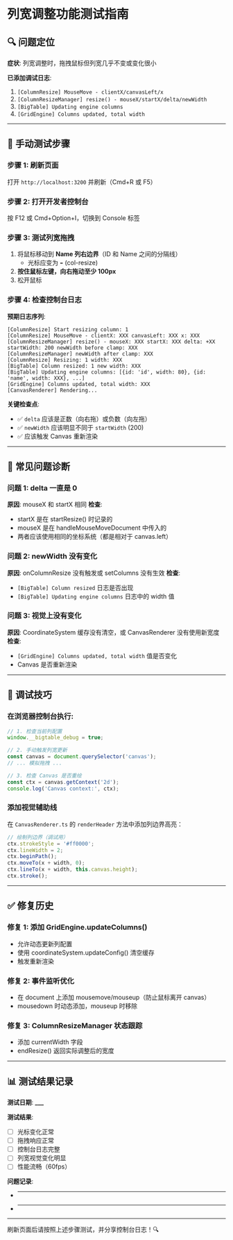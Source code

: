 # 列宽调整功能测试指南

## 🔍 问题定位

**症状**: 列宽调整时，拖拽鼠标但列宽几乎不变或变化很小

**已添加调试日志**:

1. `[ColumnResize] MouseMove - clientX/canvasLeft/x`
2. `[ColumnResizeManager] resize() - mouseX/startX/delta/newWidth`
3. `[BigTable] Updating engine columns`
4. `[GridEngine] Columns updated, total width`

---

## 🧪 手动测试步骤

### 步骤 1: 刷新页面

打开 `http://localhost:3200` 并刷新（Cmd+R 或 F5）

### 步骤 2: 打开开发者控制台

按 F12 或 Cmd+Option+I，切换到 Console 标签

### 步骤 3: 测试列宽拖拽

1. 将鼠标移动到 **Name 列右边界**（ID 和 Name 之间的分隔线）
   - 光标应变为 `⬌` (col-resize)
2. **按住鼠标左键，向右拖动至少 100px**
3. 松开鼠标

### 步骤 4: 检查控制台日志

**预期日志序列**:

```
[ColumnResize] Start resizing column: 1
[ColumnResize] MouseMove - clientX: XXX canvasLeft: XXX x: XXX
[ColumnResizeManager] resize() - mouseX: XXX startX: XXX delta: +XX startWidth: 200 newWidth before clamp: XXX
[ColumnResizeManager] newWidth after clamp: XXX
[ColumnResize] Resizing: 1 width: XXX
[BigTable] Column resized: 1 new width: XXX
[BigTable] Updating engine columns: [{id: 'id', width: 80}, {id: 'name', width: XXX}, ...]
[GridEngine] Columns updated, total width: XXX
[CanvasRenderer] Rendering...
```

**关键检查点**:

- ✅ `delta` 应该是正数（向右拖）或负数（向左拖）
- ✅ `newWidth` 应该明显不同于 `startWidth` (200)
- ✅ 应该触发 Canvas 重新渲染

---

## 🐛 常见问题诊断

### 问题 1: delta 一直是 0

**原因**: mouseX 和 startX 相同
**检查**:

- startX 是在 startResize() 时记录的
- mouseX 是在 handleMouseMoveDocument 中传入的
- 两者应该使用相同的坐标系统（都是相对于 canvas.left）

### 问题 2: newWidth 没有变化

**原因**: onColumnResize 没有触发或 setColumns 没有生效
**检查**:

- `[BigTable] Column resized` 日志是否出现
- `[BigTable] Updating engine columns` 日志中的 width 值

### 问题 3: 视觉上没有变化

**原因**: CoordinateSystem 缓存没有清空，或 CanvasRenderer 没有使用新宽度
**检查**:

- `[GridEngine] Columns updated, total width` 值是否变化
- Canvas 是否重新渲染

---

## 🔧 调试技巧

### 在浏览器控制台执行:

```javascript
// 1. 检查当前列配置
window.__bigtable_debug = true;

// 2. 手动触发列宽更新
const canvas = document.querySelector('canvas');
// ... 模拟拖拽 ...

// 3. 检查 Canvas 是否重绘
const ctx = canvas.getContext('2d');
console.log('Canvas context:', ctx);
```

### 添加视觉辅助线

在 `CanvasRenderer.ts` 的 `renderHeader` 方法中添加列边界高亮：

```typescript
// 绘制列边界（调试用）
ctx.strokeStyle = '#ff0000';
ctx.lineWidth = 2;
ctx.beginPath();
ctx.moveTo(x + width, 0);
ctx.lineTo(x + width, this.canvas.height);
ctx.stroke();
```

---

## ✅ 修复历史

### 修复 1: 添加 GridEngine.updateColumns()

- 允许动态更新列配置
- 使用 coordinateSystem.updateConfig() 清空缓存
- 触发重新渲染

### 修复 2: 事件监听优化

- 在 document 上添加 mousemove/mouseup（防止鼠标离开 canvas）
- mousedown 时动态添加，mouseup 时移除

### 修复 3: ColumnResizeManager 状态跟踪

- 添加 currentWidth 字段
- endResize() 返回实际调整后的宽度

---

## 📊 测试结果记录

**测试日期**: ******\_\_\_******

**测试结果**:

- [ ] 光标变化正常
- [ ] 拖拽响应正常
- [ ] 控制台日志完整
- [ ] 列宽视觉变化明显
- [ ] 性能流畅（60fps）

**问题记录**:

- ***
- ***

---

刷新页面后请按照上述步骤测试，并分享控制台日志！🔍
